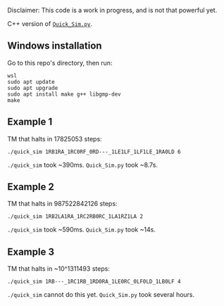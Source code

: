 Disclaimer: This code is a work in progress, and is not that powerful yet.

C++ version of [`Quick_Sim.py`](https://github.com/sligocki/busy-beaver/blob/main/Code/Quick_Sim.py).

## Windows installation

Go to this repo's directory, then run:

```
wsl
sudo apt update
sudo apt upgrade
sudo apt install make g++ libgmp-dev
make
```

## Example 1

TM that halts in 17825053 steps:
```
./quick_sim 1RB1RA_1RC0RF_0RD---_1LE1LF_1LF1LE_1RA0LD 6
```

`./quick_sim` took ~390ms. `Quick_Sim.py` took ~8.7s.

## Example 2

TM that halts in 987522842126 steps:
```
./quick_sim 1RB2LA1RA_1RC2RB0RC_1LA1RZ1LA 2
```

`./quick_sim` took ~590ms. `Quick_Sim.py` took ~14s.

## Example 3

TM that halts in ~10^1311493 steps:
```
./quick_sim 1RB---_1RC1RB_1RD0RA_1LE0RC_0LF0LD_1LB0LF 4
```

`./quick_sim` cannot do this yet. `Quick_Sim.py` took several hours.
